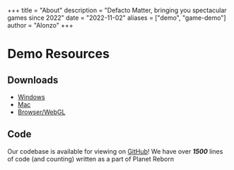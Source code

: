 +++
title = "About"
description = "Defacto Matter, bringing you spectacular games since 2022"
date = "2022-11-02"
aliases = ["demo", "game-demo"]
author = "Alonzo"
+++

# Demo Resources

## Downloads
 - [Windows](https://drive.google.com/file/d/1Rte0mGW33yPsjew5lhuc9aENuC4aAdO1/view?usp=sharing)
 - [Mac](https://github.com/alonzoc1/planet-reborn/blob/main/Releases/Mac/MacDemoRelease.app.zip?raw=true)
 - [Browser/WebGL](https://example.com/)

## Code
Our codebase is available for viewing on [GitHub](https://github.com/alonzoc1/planet-reborn)!
We have over ***1500*** lines of code (and counting) written as a part of Planet Reborn
